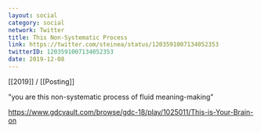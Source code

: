```yaml
---
layout: social
category: social
network: Twitter
title: This Non-Systematic Process
link: https://twitter.com/steinea/status/1203591007134052353
twitterID: 1203591007134052353
date: 2019-12-08
---
```


[[2019]] / [[Posting]]

"you are this non-systematic process of fluid meaning-making"

<https://www.gdcvault.com/browse/gdc-18/play/1025011/This-is-Your-Brain-on>
